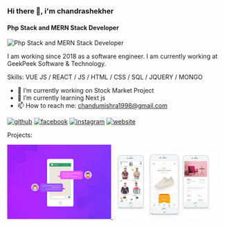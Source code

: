 ### Hi there 👋, i'm chandrashekher
#### Php Stack and MERN Stack Developer
![Php Stack and MERN Stack Developer](https://media-exp2.licdn.com/dms/image/C4D16AQGe2GQ49VvBIg/profile-displaybackgroundimage-shrink_200_800/0/1658045481606?e=1663804800&v=beta&t=q5ztJEGSy1jvF4JjRRUrGGpKGuM-SvD-bXY222y6U3A)

I am working since 2018 as a software engineer.
I am currently working at GeekPeek Software & Technology.

Skills: VUE JS / REACT / JS / HTML / CSS / SQL / JQUERY / MONGO

- 🔭 I’m currently working on Stock Market Project 
- 🌱 I’m currently learning Next js 
- 📫 How to reach me: chandumishra1998@gmail.com 


[<img src='https://cdn.jsdelivr.net/npm/simple-icons@3.0.1/icons/github.svg' alt='github' height='40'>](https://github.com/https://github.com/chandrashekhermishra)  [<img src='https://cdn.jsdelivr.net/npm/simple-icons@3.0.1/icons/facebook.svg' alt='facebook' height='40'>](https://www.facebook.com/https://www.facebook.com/chandu.mishra.923519)  [<img src='https://cdn.jsdelivr.net/npm/simple-icons@3.0.1/icons/instagram.svg' alt='instagram' height='40'>](https://www.instagram.com/https://www.instagram.com/c_shekher_mishra//)  [<img src='https://cdn.jsdelivr.net/npm/simple-icons@3.0.1/icons/icloud.svg' alt='website' height='40'>](http://www.geekpeek.in/)  

Projects:

<a href="https://github.com/chandrashekhermishra/superchat" target="_blank"><img src="https://github.com/chandrashekhermishra/chandrashekhermishra/blob/main/1%20mLE5ZxhtATxrwh20SL2Tlg.png" width="240" />
</a>
<a href="https://github.com/chandrashekhermishra/E-commerce" target="_blank"><img src="https://github.com/chandrashekhermishra/chandrashekhermishra/blob/main/tild3633-3336-4233-b761-353238323066__6638__ecommercemain.jpg" width="240" /></a>
